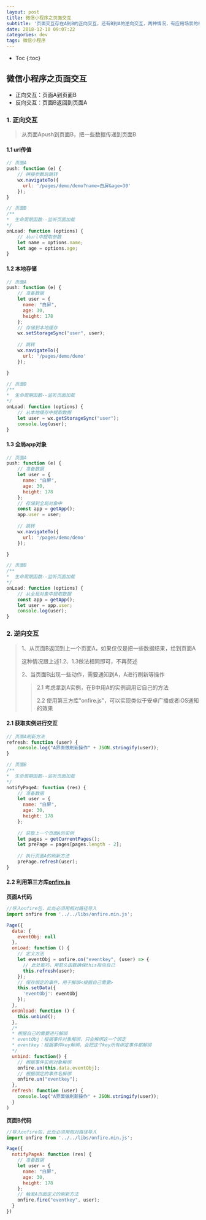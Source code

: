```yaml
---
layout: post
title: 微信小程序之页面交互
subtitle: '页面交互存在A到B的正向交互，还有B到A的逆向交互，两种情况，有应用场景的相同和不同之处'
date: 2018-12-10 09:07:22
categories: dev
tags: 微信小程序
---
```


* Toc
{:toc}

## 微信小程序之页面交互
- 正向交互：页面A到页面B
- 反向交互：页面B返回到页面A

### 1. 正向交互

> 从页面Apush到页面B，把一些数据传递到页面B
>

#### 1.1 url传值

```js
// 页面A
push: function (e) {
    // 拼接参数后跳转
    wx.navigateTo({
      url: '/pages/demo/demo?name=白屏&age=30'
    });
}

// 页面B
/**
*  生命周期函数--监听页面加载
*/
onLoad: function (options) {
    // 从url中提取参数
	let name = options.name;
    let age = options.age;
}

```



#### 1.2 本地存储

```js
// 页面A
push: function (e) {
	// 准备数据
    let user = {
      name: "白屏",
      age: 30,
      height: 178
    };
    // 存储到本地缓存
    wx.setStorageSync("user", user);
    
	// 跳转
    wx.navigateTo({
      url: '/pages/demo/demo'
    });

}

// 页面B
/**
*  生命周期函数--监听页面加载
*/
onLoad: function (options) {
    // 从本地缓存中提取数据
    let user = wx.getStorageSync("user");
    console.log(user);
}

```



#### 1.3 全局app对象
```js
// 页面A
push: function (e) {
	// 准备数据
    let user = {
      name: "白屏",
      age: 30,
      height: 178
    };
    // 存储到全局对象中
    const app = getApp();
    app.user = user;
    
	// 跳转
    wx.navigateTo({
      url: '/pages/demo/demo'
    });

}

// 页面B
/**
*  生命周期函数--监听页面加载
*/
onLoad: function (options) {
    // 从全局对象中提取数据
    const app = getApp();
    let user = app.user;
    console.log(user);
}

```




### 2. 逆向交互

> 1、从页面B返回到上一个页面A，如果仅仅是把一些数据结果，给到页面A
>
> 这种情况跟上述1.2、1.3做法相同即可，不再赘述
>
> 2、当页面B出现一些动作，需要通知到A，A进行刷新等操作
>
> > 2.1 考虑拿到A实例，在B中用A的实例调用它自己的方法
> >
> > 2.2 使用第三方库"onfire.js"，可以实现类似于安卓广播或者iOS通知的效果



#### 2.1 获取实例进行交互

```js
// 页面A刷新方法
refresh: function (user) {
    console.log("A界面做刷新操作" + JSON.stringify(user));
}

// 页面B
/**
*  生命周期函数--监听页面加载
*/
notifyPageA: function (res) {
    // 准备数据
    let user = {
      name: "白屏",
      age: 30,
      height: 178
    };
    
    // 获取上一个页面A的实例
    let pages = getCurrentPages();
    let prePage = pages[pages.length - 2];
    
    // 执行页面A的刷新方法
    prePage.refresh(user);
}
```

#### 2.2 利用第三方库[onfire.js](https://github.com/hustcc/onfire.js)

 **页面A代码**

```js
//导入onfire包，此处必须用相对路径导入
import onfire from '../../libs/onfire.min.js';

Page({
  data: {
    eventObj: null
  },
  onLoad: function () {
    // 定义方法
    let eventObj = onfire.on("eventkey", (user) => {
      // 此处取巧，用箭头函数确保this指向自己
      this.refresh(user);
    });
    // 保存绑定的事件，用于解绑<根据自己需要>
    this.setData({
      'eventObj': eventObj
    });
  },
  onUnload: function () {
    this.unbind();
  },
  /*
  * 根据自己的需要进行解绑
  * eventObj：根据事件对象解绑，只会解绑这一个绑定
  * eventkey：根据事件key解绑，会把这个key所有绑定事件都解绑
  */ 
  unbind: function() {
    // 根据事件实例对象解绑
    onfire.un(this.data.eventObj);
    // 根据绑定的事件名解绑
    onfire.un("eventkey");
  },
  refresh: function (user) {
    console.log("A界面做刷新操作" + JSON.stringify(user));
  }
)
```



**页面B代码**

```js
//导入onfire包，此处必须用相对路径导入
import onfire from '../../libs/onfire.min.js';

Page({
  notifyPageA: function (res) {
    // 准备数据
    let user = {
      name: "白屏",
      age: 30,
      height: 178
    };
    // 触发A页面定义的刷新方法
    onfire.fire("eventkey", user);
  }
})
```

